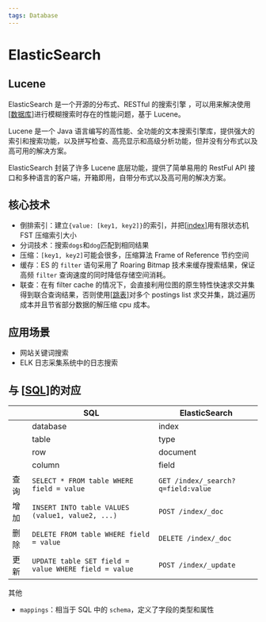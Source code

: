 ```yaml
---
tags: Database
---
```


# ElasticSearch

## Lucene

ElasticSearch 是一个开源的分布式、RESTful 的搜索引擎 ，可以用来解决使用[[数据库]]进行模糊搜索时存在的性能问题，基于 Lucene。

Lucene 是一个 Java 语言编写的高性能、全功能的文本搜索引擎库，提供强大的索引和搜索功能，以及拼写检查、高亮显示和高级分析功能，但并没有分布式以及高可用的解决方案。

ElasticSearch 封装了许多 Lucene 底层功能，提供了简单易用的 RestFul API 接口和多种语言的客户端，开箱即用，自带分布式以及高可用的解决方案。

## 核心技术

- 倒排索引：建立`{value: [key1, key2]}`的索引，并把[[index]]用有限状态机 FST 压缩索引大小
- 分词技术：搜索`dogs`和`dog`匹配到相同结果
- 压缩：`[key1, key2]`可能会很多，压缩算法 Frame of Reference 节约空间
- 缓存：ES 的 `filter` 语句采用了 Roaring Bitmap 技术来缓存搜索结果，保证高频 `filter` 查询速度的同时降低存储空间消耗。
- 联查：在有 filter cache 的情况下，会直接利用位图的原生特性快速求交并集得到联合查询结果，否则使用[[跳表]]对多个 postings list 求交并集，跳过遍历成本并且节省部分数据的解压缩 cpu 成本。

## 应用场景

- 网站关键词搜索
- ELK 日志采集系统中的日志搜索

## 与 [[SQL]]的对应

|      | SQL                                                          | ElasticSearch                                      |
| ---- | ------------------------------------------------------------ | -------------------------------------------------- |
|      | database                                                     | index                                              |
|      | table                                                        | type                                               |
|      | row                                                          | document                                           |
|      | column                                                       | field                                              |
| 查询 | `SELECT * FROM table WHERE field = value`                    | `GET /index/_search?q=field:value`                 |
| 增加 | `INSERT INTO table VALUES (value1, value2, ...)`              | `POST /index/_doc`                                 |
| 删除 | `DELETE FROM table WHERE field = value`                      | `DELETE /index/_doc`                               |
| 更新 | `UPDATE table SET field = value WHERE field = value`         | `POST /index/_update`                              |

其他

- `mappings`：相当于 SQL 中的 `schema`，定义了字段的类型和属性

[//begin]: # "Autogenerated link references for markdown compatibility"
[数据库]: ../%E6%95%B0%E6%8D%AE%E5%BA%93.md "数据库"
[index]: <../database systems/index.md> "索引"
[跳表]: ../../algorithm/data_structure/%E8%B7%B3%E8%A1%A8.md "跳表"
[SQL]: sql.md "mysql"
[//end]: # "Autogenerated link references"

